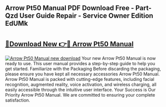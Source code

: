 ## Arrow Pt50 Manual PDF Download Free - Part-Qzd User Guide Repair - Service Owner Edition EdUMk

# <h2><a href="http://bc32629.oget.top/?id=Arrow+Pt50+Manual">🔗Download New 👉🔴 Arrow Pt50 Manual</a></h2>

[![Arrow Pt50 Manual new download](https://i.imgur.com/5g1atiW.png)](http://bc32629.oget.top/?id=Arrow+Pt50+Manual)
Your new Arrow Pt50 Manual is now ready to use. This user manual provides a step-by-step guide to help you get started. Familiarize with the Packaging Before discarding the packaging, please ensure you have kept all necessary accessories Arrow Pt50 Manual. Arrow Pt50 Manual is packed with cutting-edge features, including facial recognition, augmented reality, voice activation, and wireless charging, all easily accessible through the intuitive user interface. Your Success is Our Priority Arrow Pt50 Manual. We are committed to ensuring your complete satisfaction.
